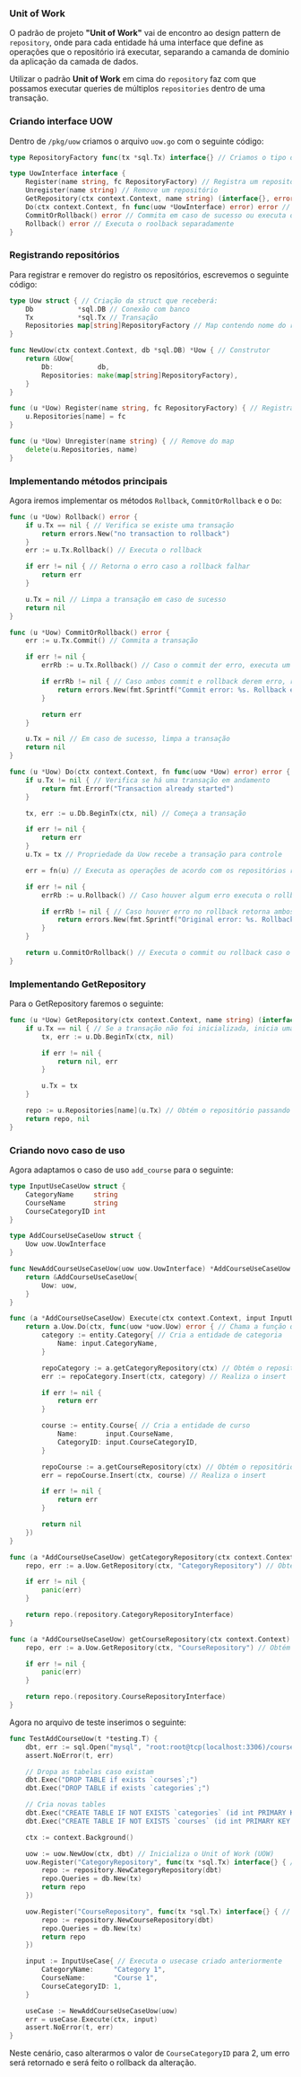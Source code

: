 ### Unit of Work

O padrão de projeto **"Unit of Work"** vai de encontro ao design pattern de `repository`, onde para cada entidade
há uma interface que define as operações que o repositório irá executar, separando a camanda de domínio da aplicação
da camada de dados.

Utilizar o padrão **Unit of Work** em cima do `repository` faz com que possamos executar queries de múltiplos
`repositories` dentro de uma transação.

### Criando interface UOW

Dentro de `/pkg/uow` criamos o arquivo `uow.go` com o seguinte código:

```GO
type RepositoryFactory func(tx *sql.Tx) interface{} // Criamos o tipo do factory que retornará repositórios

type UowInterface interface {
	Register(name string, fc RepositoryFactory) // Registra um repositório
	Unregister(name string) // Remove um repositório
	GetRepository(ctx context.Context, name string) (interface{}, error) // Obtém um repositório
	Do(ctx context.Context, fn func(uow *UowInterface) error) error // Executa os repositórios
	CommitOrRollback() error // Commita em caso de sucesso ou executa o rollback em caso de erro
	Rollback() error // Executa o roolback separadamente
}
```

### Registrando repositórios

Para registrar e remover do registro os repositórios, escrevemos o seguinte código:

```GO
type Uow struct { // Criação da struct que receberá:
	Db           *sql.DB // Conexão com banco
	Tx           *sql.Tx // Transação
	Repositories map[string]RepositoryFactory // Map contendo nome do repositório e um RepositoryFactory de saida
}

func NewUow(ctx context.Context, db *sql.DB) *Uow { // Construtor
	return &Uow{
		Db:           db,
		Repositories: make(map[string]RepositoryFactory),
	}
}

func (u *Uow) Register(name string, fc RepositoryFactory) { // Registra dentro do map
	u.Repositories[name] = fc
}

func (u *Uow) Unregister(name string) { // Remove do map
	delete(u.Repositories, name)
}
```

### Implementando métodos principais

Agora iremos implementar os métodos `Rollback`, `CommitOrRollback` e o `Do`:

```GO
func (u *Uow) Rollback() error {
	if u.Tx == nil { // Verifica se existe uma transação
		return errors.New("no transaction to rollback")
	}
	err := u.Tx.Rollback() // Executa o rollback

	if err != nil { // Retorna o erro caso a rollback falhar
		return err
	}

	u.Tx = nil // Limpa a transação em caso de sucesso
	return nil
}

func (u *Uow) CommitOrRollback() error {
	err := u.Tx.Commit() // Commita a transação

	if err != nil {
		errRb := u.Tx.Rollback() // Caso o commit der erro, executa um rollback

		if errRb != nil { // Caso ambos commit e rollback derem erro, retorna o erro.
			return errors.New(fmt.Sprintf("Commit error: %s. Rollback error: %s", err.Error(), errRb.Error()))
		}

		return err
	}

	u.Tx = nil // Em caso de sucesso, limpa a transação
	return nil
}

func (u *Uow) Do(ctx context.Context, fn func(uow *Uow) error) error {
	if u.Tx != nil { // Verifica se há uma transação em andamento
		return fmt.Errorf("Transaction already started")
	}

	tx, err := u.Db.BeginTx(ctx, nil) // Começa a transação

	if err != nil {
		return err
	}
	u.Tx = tx // Propriedade da Uow recebe a transação para controle

	err = fn(u) // Executa as operações de acordo com os repositórios registrados

	if err != nil {
		errRb := u.Rollback() // Caso houver algum erro executa o rollback

		if errRb != nil { // Caso houver erro no rollback retorna ambos os erros
			return errors.New(fmt.Sprintf("Original error: %s. Rollback error: %s", err.Error(), errRb.Error()))
		}
	}

	return u.CommitOrRollback() // Executa o commit ou rollback caso o commit falhar
}
```

### Implementando GetRepository

Para o GetRepository faremos o seguinte:

```GO
func (u *Uow) GetRepository(ctx context.Context, name string) (interface{}, error) {
	if u.Tx == nil { // Se a transação não foi inicializada, inicia uma nova transação
		tx, err := u.Db.BeginTx(ctx, nil)

		if err != nil {
			return nil, err
		}

		u.Tx = tx
	}

	repo := u.Repositories[name](u.Tx) // Obtém o repositório passando o contexto
	return repo, nil
}
```

### Criando novo caso de uso

Agora adaptamos o caso de uso `add_course` para o seguinte:

```GO
type InputUseCaseUow struct {
	CategoryName     string
	CourseName       string
	CourseCategoryID int
}

type AddCourseUseCaseUow struct {
	Uow uow.UowInterface
}

func NewAddCourseUseCaseUow(uow uow.UowInterface) *AddCourseUseCaseUow {
	return &AddCourseUseCaseUow{
		Uow: uow,
	}
}

func (a *AddCourseUseCaseUow) Execute(ctx context.Context, input InputUseCase) error {
	return a.Uow.Do(ctx, func(uow *uow.Uow) error { // Chama a função que executará os repositórios dentro de uma transação
		category := entity.Category{ // Cria a entidade de categoria
			Name: input.CategoryName,
		}

		repoCategory := a.getCategoryRepository(ctx) // Obtém o repositório de categorias
		err := repoCategory.Insert(ctx, category) // Realiza o insert

		if err != nil {
			return err
		}

		course := entity.Course{ // Cria a entidade de curso
			Name:       input.CourseName,
			CategoryID: input.CourseCategoryID,
		}

		repoCourse := a.getCourseRepository(ctx) // Obtém o repositório de cursos
		err = repoCourse.Insert(ctx, course) // Realiza o insert

		if err != nil {
			return err
		}

		return nil
	})
}

func (a *AddCourseUseCaseUow) getCategoryRepository(ctx context.Context) repository.CategoryRepositoryInterface {
	repo, err := a.Uow.GetRepository(ctx, "CategoryRepository") // Obtém repositório de categorias

	if err != nil {
		panic(err)
	}

	return repo.(repository.CategoryRepositoryInterface)
}

func (a *AddCourseUseCaseUow) getCourseRepository(ctx context.Context) repository.CourseRepositoryInterface {
	repo, err := a.Uow.GetRepository(ctx, "CourseRepository") // Obtém repositório de cursos

	if err != nil {
		panic(err)
	}

	return repo.(repository.CourseRepositoryInterface)
}
```

Agora no arquivo de teste inserimos o seguinte:

```GO
func TestAddCourseUow(t *testing.T) {
	dbt, err := sql.Open("mysql", "root:root@tcp(localhost:3306)/courses") // Conecta com o banco
	assert.NoError(t, err)

	// Dropa as tabelas caso existam
	dbt.Exec("DROP TABLE if exists `courses`;")
	dbt.Exec("DROP TABLE if exists `categories`;")

	// Cria novas tables
	dbt.Exec("CREATE TABLE IF NOT EXISTS `categories` (id int PRIMARY KEY AUTO_INCREMENT, name varchar(255) NOT NULL);")
	dbt.Exec("CREATE TABLE IF NOT EXISTS `courses` (id int PRIMARY KEY AUTO_INCREMENT, name varchar(255) NOT NULL, category_id INTEGER NOT NULL, FOREIGN KEY (category_id) REFERENCES categories(id));")

	ctx := context.Background()

	uow := uow.NewUow(ctx, dbt) // Inicializa o Unit of Work (UOW)
	uow.Register("CategoryRepository", func(tx *sql.Tx) interface{} { // Registra o repositório de categoria
		repo := repository.NewCategoryRepository(dbt)
		repo.Queries = db.New(tx)
		return repo
	})

	uow.Register("CourseRepository", func(tx *sql.Tx) interface{} { // Registra o repositório de cursos
		repo := repository.NewCourseRepository(dbt)
		repo.Queries = db.New(tx)
		return repo
	})

	input := InputUseCase{ // Executa o usecase criado anteriormente
		CategoryName:     "Category 1",
		CourseName:       "Course 1",
		CourseCategoryID: 1,
	}

	useCase := NewAddCourseUseCaseUow(uow)
	err = useCase.Execute(ctx, input)
	assert.NoError(t, err)
}
```

Neste cenário, caso alterarmos o valor de `CourseCategoryID` para 2, um erro será retornado e será feito o rollback da
alteração.